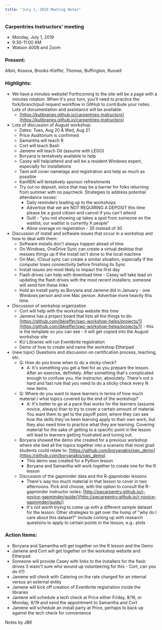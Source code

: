 ```yaml
---
title: "July 1, 2019 Meeting Notes"
---
```

### Carpentries Instructors’ meeting
- Monday, July 1, 2019
- 9:30-11:00 AM
- Watson 400B and Zoom

### Present:
Albin, Koseva, Brooks-Kieffer, Thomas, Buffington, Russell

### Highlights:
- We have a minutes website! Forthcoming to the site will be a page with a minutes rotation. When it's your turn, you'll need to practice the fork/branch/pull request workflow in GitHub to contribute your notes. Lots of documentation and assistance will be available.
  - [https://kulibraries.github.io/carpentries-instructors](https://kulibraries.github.io/carpentries-instructors)
- Lots of discussion of August workshop:
  - Dates: Tues, Aug 20 & Wed, Aug 21
  - Price Auditorium is confirmed
  - Samantha will teach R
  - Cort will teach Bash
  - Jamene will teach Git (assume with LEGO)
  - Boryana is tentatively available to help
  - Casey will help/attend and will be a resident Windows expert, especially for installations
  - Tami will cover nametags and registration and help as much as possible
  - KanREN will tentatively sponsor refreshments
  - Try out no deposit, since that may be a barrier for folks returning from summer with no paycheck. Strategies to address potential attendance issues:
    - Daily reminders leading up to the workshops
    - Advertise that we are NOT REQUIRING A DEPOSIT this time please be a good citizen and cancel if you can't attend
    - Guilt - "you not showing up takes a spot from someone on the waitlist; our waitlist is currently X people"
    - Allow overage on registration - 35 instead of 30
- Discussion of install and software issues that occur in a workshop and how to deal with them:
  - Software installs don't always happen ahead of time
  - On Windows, OneDrive Sync can create a virtual desktop that messes things up if the install isn't done to the local machine
  - On Mac, iCloud sync can create a similar situation, especially if the computer loses connectivity before finishing its Sync
  - Install issues are most likely to impact the first day
  - Flash drives can help with download time - Casey will take lead on updating the flash drives with the most recent installers; someone will send him these links
  - Hold an install party as Boryana and Jamene did in January - one Windows person and one Mac person. Advertise more heavily this time.
- Discussion of workshop organization
  - Cort will help with the workshop website this time
  - Jamene has a project board that lists all the things to do: [https://github.com/jbkieffer/swc-workshop-helps/projects/1](https://github.com/jbkieffer/swc-workshop-helps/projects/1) - this is the template so you can see - it will get copied into the August workshop site
  - KU Libraries will run Eventbrite registration
  - Demo of how to create and name the workshop Etherpad
- (new topic) Questions and discussion on certification process, teaching, etc.
  - Q: How do you know when to do a sticky check?
    - A: It's something you get a feel for as you prepare the lesson. After an exercise, definitely. After something that's complicated enough to confuse you, the instructor, absolutely. There's not a hard and fast rule that you need to do a sticky check every N new items.
  - Q: Where do you want to leave learners in terms of how much material / what topics covered by the end of the workshop?
    - A: It's better to go at a pace that works for the learners (assume novice, always) than to try to cover a certain amount of material. You want them to get to the payoff point, where they can see how the skills they've been learning apply to their own work, but they also need time to practice what they are learning. Covering material for the sake of getting to a specific point in the lesson will lead to learners getting frustrated and tuning out.
  - Boryana showed the demo she created for a previous workshop where she tied all the topics together into a scenario that most grad students could relate to: [https://github.com/boryanakis/swc_demo](https://github.com/boryanakis/swc_demo)
    - This demo was created for a Python lesson
    - Boryana and Samantha will work together to create one for the R lesson
  - Discussion of the gapminder data and the R-gapminder lessons
    - There's way too much material in that lesson to cover in two afternoons. Pick and choose, with the option to consult the R-gapminder instructor notes: [http://swcarpentry.github.io/r-novice-gapminder/guide/](http://swcarpentry.github.io/r-novice-gapminder/guide/)
    - It's not worth trying to come up with a different sample dataset for the lesson. Other strategies to get over the hump of "why do I care about this dataset?" include coming up with research questions to apply to certain points in the lesson, e.g.: plots

### Action Items:
- Boryana and Samantha will get together on the R lesson and the Demo
- Jamene and Cort will get together on the workshop website and Etherpad
- Someone will provide Casey with links to the installers for the flash drives (I wasn't sure who wound up volunteering for this - Cort, can you do it?)
- Jamene will check with Catering on the rate charged for an internal versus an external entity
- Jamene will kick off creation of Eventbrite registration inside the libraries
- Jamene will schedule a tech check at Price either Friday, 8/16, or Monday, 8/19 and send the appointment to Samantha and Cort
- Jamene will schedule an install party at Price, perhaps to back up against the tech check for convenience

Notes by JBK
